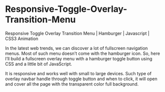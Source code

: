 # Responsive-Toggle-Overlay-Transition-Menu
Responsive Toggle Overlay Transition Menu | Hamburger | Javascript | CSS3 Animation

In the latest web trends, we can discover a lot of fullscreen navigation menus. Most of such menu doesn’t come with the hamburger icon. So,  here I’ll build a fullscreen overlay menu with a hamburger toggle button using CSS and a little bit of JavaScript.

It is responsive and works well with small to large devices. Such type of overlay navbar handle through toggle button and when to click, it will open and cover all the page with the transparent color full background.

